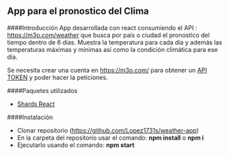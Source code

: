 ## App para el pronostico del Clima
####Introducción
App desarrollada con react consumiendo el API : https://m3o.com/weather que busca por país o ciudad el pronostico del tiempo dentro de 6 días. Muestra la temperatura para cada día y además las temperaturas máximas y mínimas así como la condición climática para ese día.

Se necesita crear  una cuenta en https://m3o.com/ para obtener un [API TOKEN]( https://m3o.com/ "API TOKEN") y poder hacer la peticiones.

####Paquetes utilizados
- [Shards React](http://https://designrevision.com/docs/shards-react/getting-started "adasd")

####Instalación
- Clonar repositorio (https://github.com/Lopez1731s/weather-app)
- En la carpeta del repositorio usar el comando: **npm install** o **npm i**
- Ejecutarlo usando el comando: **npm start**
